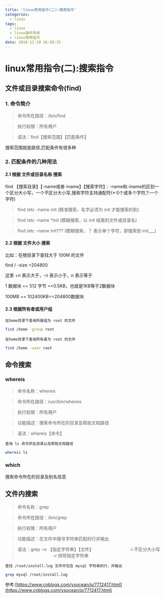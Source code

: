 ```yaml
---
title: 'linux常用指令(二):搜索指令'
categories:
  - linux
tags:
  - linux
  - linux操作系统
  - linux常用指令
date: 2018-11-29 16:59:25
---
```

# linux常用指令(二):搜索指令
## 文件或目录搜索命令(find)

### 1. 命令简介

>命令所在路径：/bin/find

>执行权限：所有用户

>语法：find【搜索范围】【匹配条件】

搜索范围就是路径,匹配条件有很多种

### 2. 匹配条件的几种用法

#### 2.1 根据 文件或目录名称 搜索

find 【搜索目录】【-name或者-iname】【搜索字符】：-name和-iname的区别一个区分大小写，一个不区分大小写,搜索字符支持通配符(*:0个或多个字符,?:一个字符)

>find /etc -name init   (精准搜索，名字必须为 init 才能搜索的到)

>find /etc -name *init  (模糊搜索，以 init 结尾的文件或目录名) 

>find /etc -name init??? (模糊搜索，？ 表示单个字符，即搜索到 init___)

#### 2.2 根据 文件大小 搜索

比如：在根目录下查找大于 100M 的文件

find / -size +204800

这里 +n 表示大于，-n 表示小于，n 表示等于

1 数据块 == 512 字节 ==0.5KB，也就是1KB等于2数据块

100MB == 102400KB==204800数据块

#### 2.3 根据所有者或用户组

`在home目录下查询所属组为 root 的文件`
```sh
find /home -group root
```
`在home目录下查询所有者为 root 的文件`
```sh
find /home -user root
```

## 命令搜索

### whereis
 
>命令名称：whereis

>命令所在路径：/usr/bin/whereis

>执行权限：所有用户

>功能描述：搜索命令所在的目录及帮助文档路径

>语法：whereis【命令】

`查询 ls 命令所在目录以及帮助文档路径`
```sh
whereis ls
```

### which

搜索命令所在的目录及别名信息

## 文件内搜索

>命令名称：grep

>命令所在路径：/bin/grep

>执行权限：所有用户

>功能描述：在文件中搜寻字符串匹配的行并输出

>语法：grep -iv 【指定字符串】【文件】
　　　　　　　　-i 不区分大小写
　　　　　　　　-v 排除指定字符串

`查找 /root/install.log 文件中包含 mysql 字符串的行，并输出`
```sh
grep mysql /root/install.log
```

参考:[https://www.cnblogs.com/ysocean/p/7712417.html](https://www.cnblogs.com/ysocean/p/7712417.html)